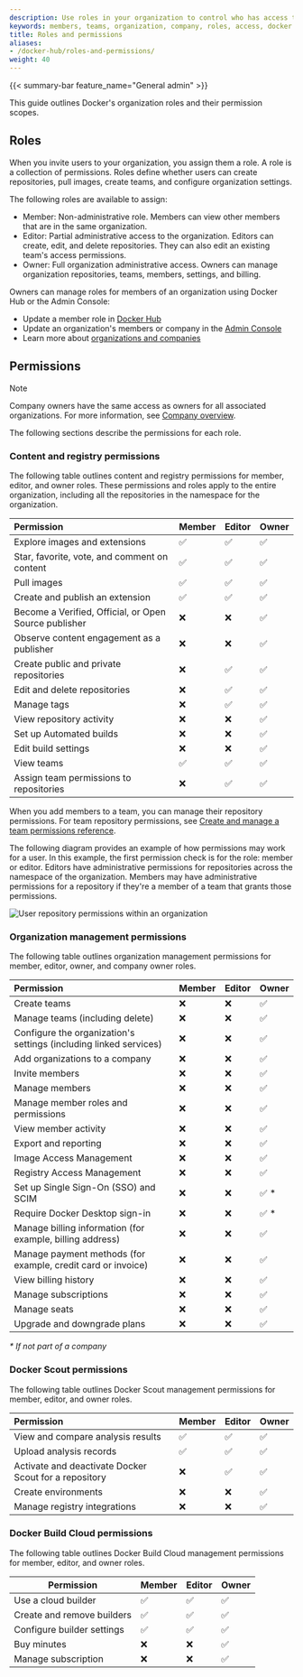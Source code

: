 ```yaml
---
description: Use roles in your organization to control who has access to content, registry, and organization management permissions.
keywords: members, teams, organization, company, roles, access, docker hub, admin console, security
title: Roles and permissions
aliases:
- /docker-hub/roles-and-permissions/
weight: 40
---
```


{{< summary-bar feature_name="General admin" >}}

This guide outlines Docker's organization roles and their permission scopes.

## Roles

When you invite users to your organization, you assign them a role. A role is a
collection of permissions. Roles define whether users can create repositories,
pull images, create teams, and configure organization settings.

The following roles are available to assign:

- Member: Non-administrative role. Members can view other members that are in
the same organization.
- Editor: Partial administrative access to the organization. Editors can
create, edit, and delete repositories. They can also edit an existing team's
access permissions.
- Owner: Full organization administrative access. Owners can manage organization
repositories, teams, members, settings, and billing.

Owners can manage roles for members of an organization using Docker Hub or the Admin Console:

- Update a member role in [Docker Hub](/manuals/admin/organization/members.md#update-a-member-role)
- Update an organization's members or company in the [Admin Console](/manuals/admin/company/users.md#update-a-member-role)
- Learn more about [organizations and companies](/manuals/admin/_index.md)

## Permissions

> [!NOTE]
>
> Company owners have the same access as owners for all associated organizations. For more information, see [Company overview](/admin/company/).

The following sections describe the permissions for each role.

### Content and registry permissions

The following table outlines content and registry permissions for member,
editor, and owner roles. These permissions and roles apply to the entire
organization, including all the repositories in the namespace for the
organization.

| Permission                                            | Member | Editor | Owner |
| :---------------------------------------------------- | :----- | :----- | :----------------- |
| Explore images and extensions                         | ✅     | ✅     | ✅                 |
| Star, favorite, vote, and comment on content          | ✅     | ✅     | ✅                 |
| Pull images                                           | ✅     | ✅     | ✅                 |
| Create and publish an extension                       | ✅     | ✅     | ✅                 |
| Become a Verified, Official, or Open Source publisher | ❌     | ❌     | ✅                 |
| Observe content engagement as a publisher             | ❌     | ❌     | ✅                 |
| Create public and private repositories                | ❌     | ✅     | ✅                 |
| Edit and delete repositories                          | ❌     | ✅     | ✅                 |
| Manage tags                                           | ❌     | ✅     | ✅                 |
| View repository activity                              | ❌     | ❌     | ✅                 |
| Set up Automated builds                               | ❌     | ❌     | ✅                 |
| Edit build settings                                   | ❌     | ❌     | ✅                 |
| View teams                                            | ✅     | ✅     | ✅                 |
| Assign team permissions to repositories               | ❌     | ✅     | ✅                 |

When you add members to a team, you can manage their repository permissions.
For team repository permissions, see [Create and manage a team permissions reference](/manuals/admin/organization/manage-a-team.md#permissions-reference).

The following diagram provides an example of how permissions may work for a
user. In this example, the first permission check is for the role: member or
editor. Editors have administrative permissions for repositories across the
namespace of the organization. Members may have administrative permissions for
a repository if they're a member of a team that grants those permissions.

![User repository permissions within an organization](../images/roles-and-permissions-member-editor-roles.png)

### Organization management permissions

The following table outlines organization management permissions for member,
editor, owner, and company owner roles.

| Permission                                                        | Member | Editor | Owner |
| :---------------------------------------------------------------- | :----- | :----- | :----------------- |
| Create teams                                                      | ❌     | ❌     | ✅                 |
| Manage teams (including delete)                                   | ❌     | ❌     | ✅                 |
| Configure the organization's settings (including linked services) | ❌     | ❌     | ✅                 |
| Add organizations to a company                                    | ❌     | ❌     | ✅                 |
| Invite members                                                    | ❌     | ❌     | ✅                 |
| Manage members                                                    | ❌     | ❌     | ✅                 |
| Manage member roles and permissions                               | ❌     | ❌     | ✅                 |
| View member activity                                              | ❌     | ❌     | ✅                 |
| Export and reporting                                              | ❌     | ❌     | ✅                 |
| Image Access Management                                           | ❌     | ❌     | ✅                 |
| Registry Access Management                                        | ❌     | ❌     | ✅                 |
| Set up Single Sign-On (SSO) and SCIM                              | ❌     | ❌     | ✅ \*              |
| Require Docker Desktop sign-in                                    | ❌     | ❌     | ✅ \*              |
| Manage billing information (for example, billing address)                 | ❌     | ❌     | ✅                 |
| Manage payment methods (for example, credit card or invoice)              | ❌     | ❌     | ✅                 |
| View billing history                                              | ❌     | ❌     | ✅                 |
| Manage subscriptions                                              | ❌     | ❌     | ✅                 |
| Manage seats                                                      | ❌     | ❌     | ✅                 |
| Upgrade and downgrade plans                                       | ❌     | ❌     | ✅                 |

_\* If not part of a company_

### Docker Scout permissions

The following table outlines Docker Scout management permissions for member,
editor, and owner roles.

| Permission                                            | Member | Editor | Owner |
| :---------------------------------------------------- | :----- | :----- | :----------------- |
| View and compare analysis results                     | ✅     | ✅     | ✅                 |
| Upload analysis records                               | ✅     | ✅     | ✅                 |
| Activate and deactivate Docker Scout for a repository | ❌     | ✅     | ✅                 |
| Create environments                                   | ❌     | ❌     | ✅                 |
| Manage registry integrations                          | ❌     | ❌     | ✅                 |

### Docker Build Cloud permissions

The following table outlines Docker Build Cloud management permissions for
member, editor, and owner roles.

| Permission                   | Member | Editor | Owner |
| ---------------------------- | :----- | :----- | :----------------- |
| Use a cloud builder          | ✅     | ✅     | ✅                 |
| Create and remove builders   | ✅     | ✅     | ✅                 |
| Configure builder settings   | ✅     | ✅     | ✅                 |
| Buy minutes                  | ❌     | ❌     | ✅                 |
| Manage subscription          | ❌     | ❌     | ✅                 |
